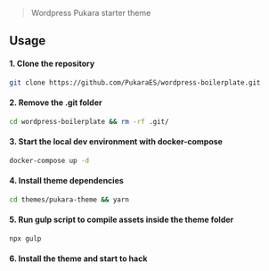> Wordpress Pukara starter theme

## Usage

#### 1. Clone the repository

```bash
git clone https://github.com/PukaraES/wordpress-boilerplate.git
```

#### 2. Remove the .git folder

```bash
cd wordpress-boilerplate && rm -rf .git/
```

#### 3. Start the local dev environment with docker-compose

```bash
docker-compose up -d
```

#### 4. Install theme dependencies

```bash
cd themes/pukara-theme && yarn
```

#### 5. Run gulp script to compile assets inside the theme folder

```bash
npx gulp
```

#### 6. Install the theme and start to hack

